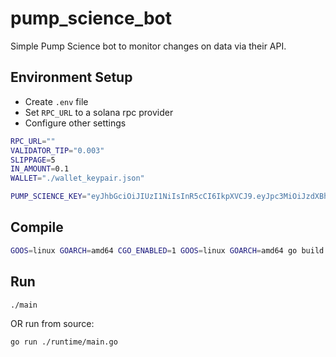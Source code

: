 # pump_science_bot

Simple Pump Science bot to monitor changes on data via their API. 

## Environment Setup
* Create `.env` file
* Set `RPC_URL` to a solana rpc provider
* Configure other settings

```bash
RPC_URL=""
VALIDATOR_TIP="0.003"
SLIPPAGE=5
IN_AMOUNT=0.1
WALLET="./wallet_keypair.json"

PUMP_SCIENCE_KEY="eyJhbGciOiJIUzI1NiIsInR5cCI6IkpXVCJ9.eyJpc3MiOiJzdXBhYmFzZSIsInJlZiI6Im5wY25uaHBxdHFqcWxnd3Fxb2ljIiwicm9sZSI6ImFub24iLCJpYXQiOjE3MzE3ODUzNDgsImV4cCI6MjA0NzM2MTM0OH0.0MbSmni2Avr5IIOBZM9JMvm41E_71qqZC5OiCE_JUQY"
```


## Compile
```bash
GOOS=linux GOARCH=amd64 CGO_ENABLED=1 GOOS=linux GOARCH=amd64 go build -ldflags='-s -w'  ./runtime/main.go
```

## Run
```bash
./main
```

OR run from source:
```bash
go run ./runtime/main.go
```